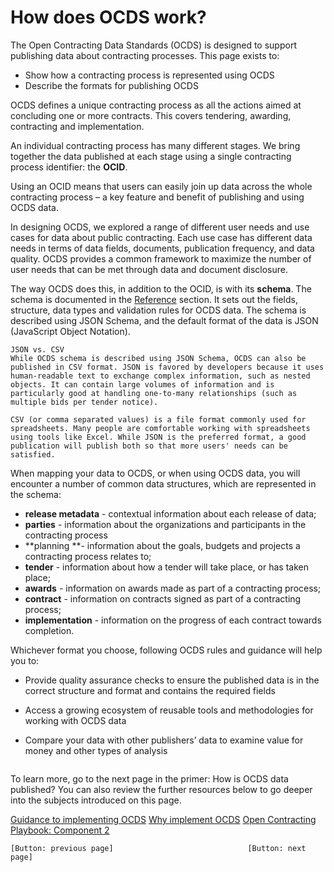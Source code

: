 # How does OCDS work?

The Open Contracting Data Standards (OCDS) is designed to support publishing data about contracting processes. This page exists to:

*   Show how a contracting process is represented using OCDS
*   Describe the formats for publishing OCDS

OCDS defines a unique contracting process as all the actions aimed at concluding one or more contracts. This covers tendering, awarding, contracting and implementation.

An individual contracting process has many different stages. We bring together the data published at each stage using a single contracting process identifier: the **OCID**.

Using an OCID means that users can easily join up data across the whole contracting process – a key feature and benefit of publishing and using OCDS data.

In designing OCDS, we explored a range of different user needs and use cases for data about public contracting. Each use case has different data needs in terms of data fields, documents, publication frequency, and data quality. OCDS provides a common framework to maximize the number of user needs that can be met through data and document disclosure.

The way OCDS does this, in addition to the OCID, is with its **schema**. The schema is documented in the [Reference](https://standard.open-contracting.org/latest/en/schema/) section. It sets out the fields, structure, data types and validation rules for OCDS data. The schema is described using JSON Schema, and the default format of the data is JSON (JavaScript Object Notation).


```
JSON vs. CSV
While OCDS schema is described using JSON Schema, OCDS can also be published in CSV format. JSON is favored by developers because it uses human-readable text to exchange complex information, such as nested objects. It can contain large volumes of information and is particularly good at handling one-to-many relationships (such as multiple bids per tender notice).

CSV (or comma separated values) is a file format commonly used for spreadsheets. Many people are comfortable working with spreadsheets using tools like Excel. While JSON is the preferred format, a good publication will publish both so that more users' needs can be satisfied.
```
When mapping your data to OCDS, or when using OCDS data, you will encounter a number of common data structures, which are represented in the schema:

*   **release metadata** - contextual information about each release of data;
*   **parties** - information about the organizations and participants in the contracting process
*   **planning **- information about the goals, budgets and projects a contracting process relates to;
*   **tender** - information about how a tender will take place, or has taken place;
*   **awards** - information on awards made as part of a contracting process;
*   **contract** - information on contracts signed as part of a contracting process;
*   **implementation** - information on the progress of each contract towards completion.

Whichever format you choose, following OCDS rules and guidance will help you to:

*   Provide quality assurance checks to ensure the published data is in the correct structure and format and contains the required fields
*   Access a growing ecosystem of reusable tools and methodologies for working with OCDS data
*   Compare your data with other publishers’ data to examine value for money and other types of analysis

    ```
To learn more, go to the next page in the primer: How is OCDS data published? You can also review the further resources below to go deeper into the subjects introduced on this page.

[Guidance to implementing OCDS](https://standard.open-contracting.org/latest/en/guidance/)
[Why implement OCDS](https://www.open-contracting.org/data-standard/)
[Open Contracting Playbook: Component 2](https://docs.google.com/document/d/1Y_sYOqUfdRdnvU6P8-aJFqWw9LaTNbbIPS0oJtmskCQ/edit#heading=h.44c3tmyw3edx)
```
[Button: previous page]					   		     [Button: next page]

